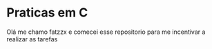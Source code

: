 # Praticas em C

Olá me chamo fatzzx e comecei esse repositorio para me incentivar a realizar as tarefas
